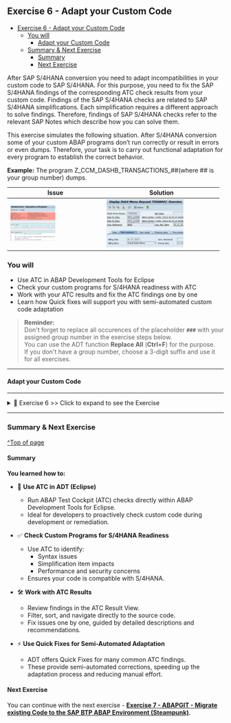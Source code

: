 
## Exercise 6 - Adapt your Custom Code

- [Exercise 6 - Adapt your Custom Code](#exercise-6---adapt-your-custom-code)
  - [You will](#you-will)
    - [Adapt your Custom Code](#adapt-your-custom-code)
  - [Summary \& Next Exercise](#summary--next-exercise)
    - [Summary](#summary)
    - [Next Exercise](#next-exercise)

<!-- Exercise Description -->
After SAP S/4HANA conversion you need to adapt incompatibilities in your custom code to SAP S/4HANA. For this purpose, you need to fix the SAP S/4HANA findings of the corresponding ATC check results from your custom code. Findings of the SAP S/4HANA checks are related to SAP S/4HANA simplifications. Each simplification requires a different approach to solve findings. Therefore, findings of SAP S/4HANA checks refer to the relevant SAP Notes which describe how you can solve them. 

This exercise simulates the following situation. After S/4HANA conversion some of your custom ABAP programs don’t run correctly or result in errors or even dumps. Therefore, your task is to carry out functional adaptation for every program to establish the correct behavior. 

**Example:** The program Z_CCM_DASHB_TRANSACTIONS_##(where ## is your group number) dumps.

| Issue                                        | Solution                                     |
| -------------------------------------------- | -------------------------------------------- |
| <img src="images//Picture1.png" width="50%"> | <img src="images//Picture2.png" width="70%"> |

### You will 
- Use ATC in ABAP Development Tools for Eclipse
- Check your custom programs for S/4HANA readiness with ATC
- Work with your ATC results and fix the ATC findings one by one
-	Learn how Quick fixes will support you with semi-automated custom code adaptation   

> **Reminder:**   
> Don't forget to replace all occurences of the placeholder **`###`** with your assigned group number in the exercise steps below.  
> You can use the ADT function **Replace All** (**Ctrl+F**) for the purpose.   
> If you don't have a group number, choose a 3-digit suffix and use it for all exercises.

---

#### Adapt your Custom Code

---

<details>
  <summary>🔵 Exercise 6 >> Click to expand to see the Exercise</summary>

---
1.  Start your ABAP Development Tools with not yet started and create a new ABAP Project connecting to the**

    SAP  S/4HANA 2023 system
    IP: X.X.X.X ( provided in the Handouts )

    <img src="images//Picture2.png" width="50%">

---
2.  Logon to the System:

        User: DEVELOPER##

        Pwd: Welcome1

        Client: 100

    <img src="images//Picture3.png" width="50%">

    <img src="images//Picture4.png" width="50%">

---
3.  Add your exercise package to your favorite packages

    Z_CCM_EX_##

    <img src="images//Picture5.png" width="50%">

---
4.  Unfold your exercise package

        Z_CCM_EX_##
    
    in the Project Explorer, select the program

        Z_CCM_DASHB_TRANSACTIONS_##

    and execute it by

        Run As ->ABAP Application (F8)

    <img src="images//Picture6.png" width="50%">

---
5. Choose
        
        MB11

    <img src="images//Picture7.png" width="40%">

    <img src="images//Picture8.png" width="40%">

    and click Execute (F8) button. The issue is, that in SAP S/4HANA the transaction MB11 is obsolete and it doesn’t start.

    Now execute the program Z_DASHB_TRANSACTIONS_## again and this time choose
        
        MATGRP03

    Click Execute (F8) button.

    The issue is now, that the call of the MATGRP03 transaction causes runtime error and your program dumps.
   
    <img src="images//Picture9.png" width="30%">

    <img src="images//Picture10.png" width="30%">

    It’s time to analyze it.

---
6. Run ATC for the program 

       Z_DASHB_TRANSACTIONS_##

    For this, select the program in the Project Explorer and use the context menu

       Run As -> ABAP Test Cockpit With…

    <img src="images//Picture11.png" width="70%">

---
7.  Enter the check variant S4HANA_READINESS and click Ok button.

    REMARK: you are now executing ATC locally in your S/4HANA system and therefore the local check variant

        S4HANA_READINESS

    is used.

    You get a worklist with the ATC findings, which you need to fix.

    <img src="images//Picture12.png" width="70%">

    <img src="images//Picture13.png" width="70%">

---
8.  Click on the first ATC finding to display the Details. Look up the error using the SAP Note number. 

    As you can see from the SAP Note, the transaction MB11 is obsolete in SAP S/4HANA and must be replaced by the transaction MIGO.

    <img src="images//Picture14.png" width="70%">

    Note: by the way, if you step to the error prone source code position in the editor and hover over the error marker, you will see the error message as well.

    <img src="images//Picture15.png" width="70%">


    Resolve the finding.
    
    <img src="images//Picture16.png" width="70%">

    You can also look up the solution in the related solution program
    
        Z_DASHB_TRANSACTIONS_SOL

    in the

        Z_CCM_SOLUTIONS

    package for your convenience. 

    Save and Activate the source.

    <img src="images//Picture17.png" width="20%">

    <img src="images//Picture18.png" width="20%">

---
9.  Execute ATC for all other programs in your exercise  package

        Z_CCM_EX_##

    and try to fix SAP S/4HANA findings (as in example above) using the corresponding SAP Notes.

    You can verify your attempts using already adapted programs from the

        Z_CCM_SOLUTIONS 

    package.

    <img src="images//Picture19.png" width="70%">

---
10. Next step is to play around with the Quick fixes in Eclipse.

    Go back to the ATC problems view and right-click on the first finding in the list. You should see an entry “Recommended Quick fixes”. Choose this option and see what happens. 

    <img src="images//Picture20.png" width="70%">

---
11. You can also navigate from the ATC problem view to the finding in the ABAP editor and execute the Quick fix from there by using shortcut

        CTRL+1

    <img src="images//Picture21.png" width="70%">

---
12. The Quick fixes can also be executed in a bulk mode. Just go back to ATC problem view and mark a set of findings (or all if you like) and choose again the option Recommended Quick Fix. 

    <img src="images//Picture22.png" width="70%">

    Also play around with the wizard and compare the original source and the refactored source in the wizard 

</details>

---

### Summary & Next Exercise
[^Top of page](#)

#### Summary

**You learned how to:**

- 🧪 **Use ATC in ADT (Eclipse)**
  - Run ABAP Test Cockpit (ATC) checks directly within ABAP Development Tools for Eclipse.
  - Ideal for developers to proactively check custom code during development or remediation.

- ✅ **Check Custom Programs for S/4HANA Readiness**
  - Use ATC to identify:
    - Syntax issues
    - Simplification item impacts
    - Performance and security concerns
  - Ensures your code is compatible with S/4HANA.

- 🛠️ **Work with ATC Results**
  - Review findings in the ATC Result View.
  - Filter, sort, and navigate directly to the source code.
  - Fix issues one by one, guided by detailed descriptions and recommendations.

- ⚡ **Use Quick Fixes for Semi-Automated Adaptation**
  - ADT offers Quick Fixes for many common ATC findings.
  - These provide semi-automated corrections, speeding up the adaptation process and reducing manual effort.


#### Next Exercise
You can continue with the next exercise - **[Exercise 7 - ABAPGIT - Migrate existing Code to the SAP BTP ABAP Environment (Steampunk)](../ex7/README7.md)**.
